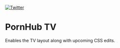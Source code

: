 [![Twitter](https://img.shields.io/badge/Twitter-@itsmidnightyo-lightgrey.svg?style=flat-square)](https://twitter.com/itsmidnightyo)

PornHub TV
======
Enables the TV layout along with upcoming CSS edits.
